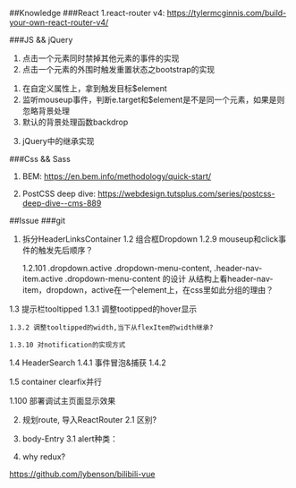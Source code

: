 ##Knowledge
###React
1.react-router v4: https://tylermcginnis.com/build-your-own-react-router-v4/

###JS && jQuery
1. 点击一个元素同时禁掉其他元素的事件的实现
2. 点击一个元素的外围时触发重置状态之bootstrap的实现
  1) 在自定义属性上，拿到触发目标$element
  2) 监听mouseup事件，判断e.target和$element是不是同一个元素，如果是则忽略背景处理
  3) 默认的背景处理函数backdrop
3. jQuery中的继承实现

###Css && Sass
1. BEM: https://en.bem.info/methodology/quick-start/

2. PostCSS deep dive: https://webdesign.tutsplus.com/series/postcss-deep-dive--cms-889

##Issue
###git
1. 拆分HeaderLinksContainer
  1.2 组合框Dropdown
    1.2.9 mouseup和click事件的触发先后顺序？

    1.2.101 .dropdown.active .dropdown-menu-content, .header-nav-item.active .dropdown-menu-content 的设计
    从结构上看header-nav-item，dropdown，active在一个element上，在css里如此分组的理由？

  1.3 提示栏tooltipped
    1.3.1 调整tootipped的hover显示

    1.3.2 调整tooltipped的width,当下从flexItem的width继承?

    1.3.10 对notification的实现方式

  1.4 HeaderSearch
    1.4.1 事件冒泡&捕获
    1.4.2

  1.5 container clearfix并行

  1.100 部署调试主页面显示效果

2. 规划route, 导入ReactRouter
  2.1 <Route IndexRoute={Body}/> <Route component={Body}/>区别?

3. body-Entry
  3.1 alert种类：

10. why redux?


https://github.com/lybenson/bilibili-vue
